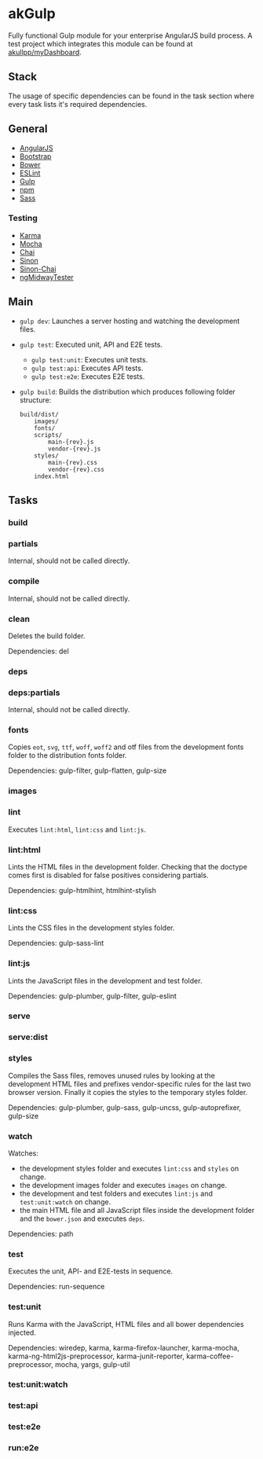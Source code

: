 # akGulp

Fully functional Gulp module for your enterprise AngularJS build process. A test project which integrates this module can be found at [akullpp/myDashboard](https://github.com/akullpp/myDashboard).

## Stack

The usage of specific dependencies can be found in the task section where every task lists it's required dependencies.

## General

* [AngularJS](https://www.angularjs.org/)
* [Bootstrap](http://getbootstrap.com/)
* [Bower](http://bower.io/)
* [ESLint](http://eslint.org/)
* [Gulp](http://gulpjs.com/)
* [npm](https://www.npmjs.com/)
* [Sass](http://sass-lang.com/)


### Testing

* [Karma](https://karma-runner.github.io/)
* [Mocha](http://mochajs.org/)
* [Chai](http://chaijs.com/)
* [Sinon](http://sinonjs.org/)
* [Sinon-Chai](https://github.com/domenic/sinon-chai)
* [ngMidwayTester](https://github.com/yearofmoo/ngMidwayTester)

## Main

* `gulp dev`: Launches a server hosting and watching the development files.

* `gulp test`: Executed unit, API and E2E tests.
    * `gulp test:unit`: Executes unit tests.
    * `gulp test:api`: Executes API tests.
    * `gulp test:e2e`: Executes E2E tests.

* `gulp build`: Builds the distribution which produces following folder structure:

    ```
    build/dist/
        images/
        fonts/
        scripts/
            main-{rev}.js
            vendor-{rev}.js
        styles/
            main-{rev}.css
            vendor-{rev}.css
        index.html
    ```

## Tasks

### build

### partials

Internal, should not be called directly.

### compile

Internal, should not be called directly.

### clean

Deletes the build folder.

Dependencies: del

### deps

### deps:partials

Internal, should not be called directly.

### fonts

Copies `eot`, `svg`, `ttf`, `woff`, `woff2` and otf files from the development fonts folder to the distribution fonts folder.

Dependencies: gulp-filter, gulp-flatten, gulp-size

### images

### lint

Executes `lint:html`, `lint:css` and `lint:js`.

### lint:html

Lints the HTML files in the development folder. Checking that the doctype comes first is disabled for false positives considering partials.

Dependencies: gulp-htmlhint, htmlhint-stylish

### lint:css

Lints the CSS files in the development styles folder.

Dependencies: gulp-sass-lint

### lint:js

Lints the JavaScript files in the development and test folder.

Dependencies: gulp-plumber, gulp-filter, gulp-eslint

### serve

### serve:dist

### styles

Compiles the Sass files, removes unused rules by looking at the development HTML files and prefixes vendor-specific rules for the last two browser version. Finally it copies the styles to the temporary styles folder.

Dependencies: gulp-plumber, gulp-sass, gulp-uncss, gulp-autoprefixer, gulp-size

### watch

Watches:
 * the development styles folder and executes `lint:css` and `styles` on change.
 * the development images folder and executes `images` on change.
 * the development and test folders and executes `lint:js` and `test:unit:watch` on change.
 * the main HTML file and all JavaScript files inside the development folder and the `bower.json` and executes `deps`.

Dependencies: path

### test

Executes the unit, API- and E2E-tests in sequence.

Dependencies: run-sequence

### test:unit

Runs Karma with the JavaScript, HTML files and all bower dependencies injected.

Dependencies: wiredep, karma, karma-firefox-launcher, karma-mocha, karma-ng-html2js-preprocessor, karma-junit-reporter, karma-coffee-preprocessor, mocha, yargs, gulp-util

### test:unit:watch

### test:api

### test:e2e

### run:e2e

